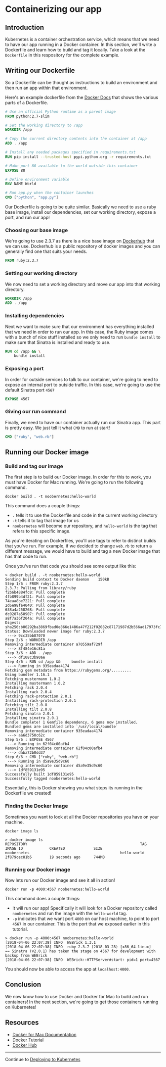 # Containerizing our app
## Introduction
Kubernetes is a container orchestration service, which means that we need to have our app running in a Docker container. In this section, we'll write a Dockerfile and learn how to build and tag it locally. Take a look at the `Dockerfile` in this respository for the complete example.

## Writing our Dockerfile
So a Dockerfile can be thought as instructions to build an environment and then run an app within that environment.

Here's an example dockerfile from the [Docker Docs](https://docs.docker.com/get-started/part2/#define-a-container-with-dockerfile) that shows the various parts of a Dockerfile.

```dockerfile
# Use an official Python runtime as a parent image
FROM python:2.7-slim

# Set the working directory to /app
WORKDIR /app

# Copy the current directory contents into the container at /app
ADD . /app

# Install any needed packages specified in requirements.txt
RUN pip install --trusted-host pypi.python.org -r requirements.txt

# Make port 80 available to the world outside this container
EXPOSE 80

# Define environment variable
ENV NAME World

# Run app.py when the container launches
CMD ["python", "app.py"]
```

Our Dockerfile is going to be quite similar. Basically we need to use a ruby base image, install our dependencies, set our working directory, expose a port, and run our app!

### Choosing our base image
We're going to use 2.3.7 as there is a nice base image on [Dockerhub](https://hub.docker.com/_/ruby/) that we can use. Dockerhub is a public repository of docker images and you can generally find one that suits your needs.

```dockerfile
FROM ruby:2.3.7
```

### Setting our working directory
We now need to set a working directory and move our app into that working directory.

```dockerfile
WORKDIR /app
ADD . /app
```

### Installing dependencies
Next we want to make sure that our environment has everything installed that we need in order to run our app. In this case, the Ruby image comes with a bunch of nice stuff installed so we only need to run `bundle install` to make sure that Sinatra is installed and ready to use.

```dockerfile
RUN cd /app && \
    bundle install
```

### Exposing a port
In order for outside services to talk to our container, we're going to need to expose an internal port to outside traffic. In this case, we're going to use the default Sinatra port `4567`

```dockerfile
EXPOSE 4567
```

### Giving our run command
Finally, we need to have our container actually run our Sinatra app. This part is pretty easy. We just tell it what `CMD` to run at start!

```dockerfile
CMD ["ruby", "web.rb"]
```

## Running our Docker image
### Build and tag our image
The first step is to build our Docker image. In order for this to work, you must have Docker for Mac running. We're going to run the following command.

`docker build . -t noobernetes:hello-world`

This command does a couple things:
- `.` tells it to use the Dockerfile and code in the current working directory
- `-t` tells it to tag that image for us
- `noobernetes` will become our repository, and `hello-world` is the tag that refers to this specific image. 

As you're iterating on Dockerfiles, you'll use tags to refer to distinct builds that you've run. For example, if we decided to change `web.rb` to return a different message, we would have to build and tag a new Docker image that has that code to run.
 
 Once you've run that code you should see some output like this:
 
```shell
> docker build . -t noobernetes:hello-world
Sending build context to Docker daemon    150kB
Step 1/6 : FROM ruby:2.3.7
2.3.7: Pulling from library/ruby
f2b6b4884fc8: Pull complete
4fb899b4df21: Pull complete
74eaa8be7221: Pull complete
2d6e98fe4040: Pull complete
638a4a258268: Pull complete
dc0287a58907: Pull complete
a8f7a36f204a: Pull complete
Digest: sha256:b06292ba3869fbad0e866e1486a47f212f02082c87171987d2b566ad17973fc7
Status: Downloaded newer image for ruby:2.3.7
 ---> 9cc35bb87070
Step 2/6 : WORKDIR /app
Removing intermediate container a70559af729f
 ---> 8f484e16c81a
Step 3/6 : ADD . /app
 ---> df108c3b90ae
Step 4/6 : RUN cd /app &&     bundle install
 ---> Running in 935eadaa4174
Fetching gem metadata from https://rubygems.org/.........
Using bundler 1.16.1
Fetching mustermann 1.0.2
Installing mustermann 1.0.2
Fetching rack 2.0.4
Installing rack 2.0.4
Fetching rack-protection 2.0.1
Installing rack-protection 2.0.1
Fetching tilt 2.0.8
Installing tilt 2.0.8
Fetching sinatra 2.0.1
Installing sinatra 2.0.1
Bundle complete! 1 Gemfile dependency, 6 gems now installed.
Bundled gems are installed into `/usr/local/bundle`
Removing intermediate container 935eadaa4174
 ---> aa6d3750c62c
Step 5/6 : EXPOSE 4567
 ---> Running in 62f04c00afb4
Removing intermediate container 62f04c00afb4
 ---> daba72b0dd37
Step 6/6 : CMD ["ruby", "web.rb"]
 ---> Running in d5a9e35d9c60
Removing intermediate container d5a9e35d9c60
 ---> 1df859131e95
Successfully built 1df859131e95
Successfully tagged noobernetes:hello-world
```

Essentially, this is Docker showing you what steps its running in the Dockerfile we created! 

### Finding the Docker Image
Sometimes you want to look at all the Docker repositories you have on your machine.

`docker image ls`
```shell
> docker image ls
REPOSITORY                                                   TAG                                        IMAGE ID            CREATED             SIZE
noobernetes                                         hello-world                                2f879cec81b5        19 seconds ago      744MB
```

### Running our Docker image
Now lets run our Docker image and see it all in action!

`docker run -p 4000:4567 noobernetes:hello-world`

This command does a couple things:
- It will run our app! Specifically it will look for a Docker repository called `noobernetes` and run the image with the `hello-world` tag.
- `-p` indicates that we want port `4000` on our host machine, to point to port `4567` in our container. This is the port that we exposed earlier in this tutorial.

```shell
> docker run -p 4000:4567 noobernetes:hello-world
[2018-04-06 22:07:38] INFO  WEBrick 1.3.1
[2018-04-06 22:07:38] INFO  ruby 2.3.7 (2018-03-28) [x86_64-linux]
== Sinatra (v2.0.1) has taken the stage on 4567 for development with backup from WEBrick
[2018-04-06 22:07:38] INFO  WEBrick::HTTPServer#start: pid=1 port=4567
```

You should now be able to access the app at `localhost:4000`.

## Conclusion
We now know how to use Docker and Docker for Mac to build and run containers! In the next section, we're going to get those containers running on Kubernetes!

## Resources
- [Docker for Mac Documentation](https://docs.docker.com/docker-for-mac)
- [Docker Tutorial](https://docs.docker.com/get-started/)
- [Docker Hub](https://hub.docker.com)

---

Continue to [Deploying to Kubernetes](./4-deploying-to-kubernetes.md)
